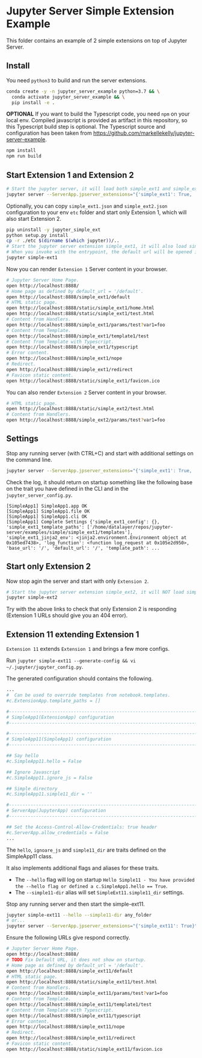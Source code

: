 # Jupyter Server Simple Extension Example

This folder contains an example of 2 simple extensions on top of Jupyter Server.

## Install

You need `python3` to build and run the server extensions.

```bash
conda create -y -n jupyter_server_example python=3.7 && \
  conda activate jupyter_server_example && \
  pip install -e .
```

**OPTIONAL** If you want to build the Typescript code, you need `npm` on your local env. Compiled javascript is provided as artifact in this repository, so this Typescript build step is optional. The Typescript source and configuration has been taken from https://github.com/markellekelly/jupyter-server-example.

```bash
npm install
npm run build
```

## Start Extension 1 and Extension 2

```bash
# Start the jupyter server, it will load both simple_ext1 and simple_ext2 based on the provided trait.
jupyter server --ServerApp.jpserver_extensions="{'simple_ext1': True, 'simple_ext2': True}"
```

Optionally, you can copy `simple_ext1.json` and `simple_ext2.json` configuration to your env `etc` folder and start only Extension 1, which will also start Extension 2.

```bash
pip uninstall -y jupyter_simple_ext
python setup.py install
cp -r ./etc $(dirname $(which jupyter))/..
# Start the jupyter server extension simple_ext1, it will also load simple_ext2 because of load_other_extensions = True..
# When you invoke with the entrypoint, the default url will be opened in your browser.
jupyter simple-ext1
```

Now you can render `Extension 1` Server content in your browser.

```bash
# Jupyter Server Home Page.
open http://localhost:8888/
# Home page as defined by default_url = '/default'.
open http://localhost:8888/simple_ext1/default
# HTML static page.
open http://localhost:8888/static/simple_ext1/home.html
open http://localhost:8888/static/simple_ext1/test.html
# Content from Handlers.
open http://localhost:8888/simple_ext1/params/test?var1=foo
# Content from Template.
open http://localhost:8888/simple_ext1/template1/test
# Content from Template with Typescript.
open http://localhost:8888/simple_ext1/typescript
# Error content.
open http://localhost:8888/simple_ext1/nope
# Redirect.
open http://localhost:8888/simple_ext1/redirect
# Favicon static content.
open http://localhost:8888/static/simple_ext1/favicon.ico
```

You can also render `Extension 2` Server content in your browser.

```bash
# HTML static page.
open http://localhost:8888/static/simple_ext2/test.html
# Content from Handlers.
open http://localhost:8888/simple_ext2/params/test?var1=foo
```

## Settings

Stop any running server (with CTRL+C) and start with additional settings on the command line.

```bash
jupyter server --ServerApp.jpserver_extensions="{'simple_ext1': True, 'simple_ext2': True}" --SimpleApp1.cli=OK
```

Check the log, it should return on startup something like the following base on the trait you have defined in the CLI and in the `jupyter_server_config.py`.

```
[SimpleApp1] SimpleApp1.app OK
[SimpleApp1] SimpleApp1.file OK
[SimpleApp1] SimpleApp1.cli OK
[SimpleApp1] Complete Settings {'simple_ext1_config': {}, 'simple_ext1_template_paths': ['/home/datalayer/repos/jupyter-server/examples/simple/simple_ext1/templates'], 'simple_ext1_jinja2_env': <jinja2.environment.Environment object at 0x105ed7438>, 'log_function': <function log_request at 0x105e2d950>, 'base_url': '/', 'default_url': '/', 'template_path': ...
```

## Start only Extension 2

Now stop agin the server and start with only `Extension 2`.

```bash
# Start the jupyter server extension simple_ext2, it will NOT load simple_ext1 because of load_other_extensions = False.
jupyter simple-ext2
```

Try with the above links to check that only Extension 2 is responding (Extension 1 URLs should give you an 404 error).

## Extension 11 extending Extension 1

`Extension 11` extends `Extension 1` and brings a few more configs.

Run `jupyter simple-ext11 --generate-config && vi ~/.jupyter/jupyter_config.py`.

The generated configuration should contains the following.

```bash
...
#  Can be used to override templates from notebook.templates.
#c.ExtensionApp.template_paths = []

#------------------------------------------------------------------------------
# SimpleApp1(ExtensionApp) configuration
#------------------------------------------------------------------------------

#------------------------------------------------------------------------------
# SimpleApp11(SimpleApp1) configuration
#------------------------------------------------------------------------------

## Say hello
#c.SimpleApp11.hello = False

## Ignore Javascript
#c.SimpleApp11.ignore_js = False

## Simple directory
#c.SimpleApp11.simple11_dir = ''

#------------------------------------------------------------------------------
# ServerApp(JupyterApp) configuration
#------------------------------------------------------------------------------

## Set the Access-Control-Allow-Credentials: true header
#c.ServerApp.allow_credentials = False
...
```

The `hello`, `ignoare_js` and `simple11_dir` are traits defined on the SimpleApp11 class.

It also implements additional flags and aliases for these traits.

+ The `--hello` flag will log on startup `Hello Simple11 - You have provided the --hello flag or defined a c.SimpleApp1.hello == True`.
+ The `--simple11-dir` alias will set `SimpleExt11.simple11_dir` settings.

Stop any running server and then start the simple-ext11.

```bash
jupyter simple-ext11 --hello --simple11-dir any_folder
# or...
jupyter server --ServerApp.jpserver_extensions="{'simple_ext11': True}" --hello --simple11-dir any_folder
```

Ensure the following URLs give respond correctly.

```bash
# Jupyter Server Home Page.
open http://localhost:8888/
# TODO Fix Default URL, it does not show on startup.
# Home page as defined by default_url = '/default'.
open http://localhost:8888/simple_ext11/default
# HTML static page.
open http://localhost:8888/static/simple_ext11/test.html
# Content from Handlers.
open http://localhost:8888/simple_ext11/params/test?var1=foo
# Content from Template.
open http://localhost:8888/simple_ext11/template1/test
# Content from Template with Typescript.
open http://localhost:8888/simple_ext11/typescript
# Error content.
open http://localhost:8888/simple_ext11/nope
# Redirect.
open http://localhost:8888/simple_ext11/redirect
# Favicon static content.
open http://localhost:8888/static/simple_ext11/favicon.ico
```
